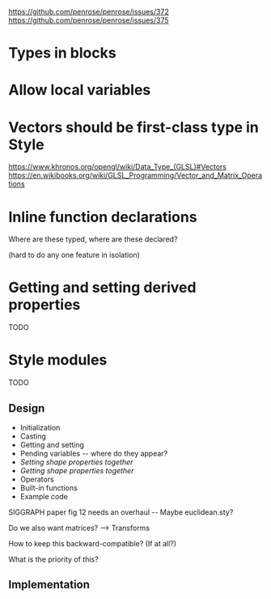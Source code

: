https://github.com/penrose/penrose/issues/372
https://github.com/penrose/penrose/issues/375

# Types in blocks



# Allow local variables



# Vectors should be first-class type in Style

https://www.khronos.org/opengl/wiki/Data_Type_(GLSL)#Vectors
https://en.wikibooks.org/wiki/GLSL_Programming/Vector_and_Matrix_Operations

# Inline function declarations

Where are these typed, where are these declared?

(hard to do any one feature in isolation)

# Getting and setting derived properties

TODO

# Style modules

TODO

## Design

- Initialization
- Casting
- Getting and setting
- Pending variables -- where do they appear?
- *Setting shape properties together*
- *Getting shape properties together*
- Operators
- Built-in functions
- Example code

SIGGRAPH paper fig 12 needs an overhaul
-- Maybe euclidean.sty?

Do we also want matrices? --> Transforms

How to keep this backward-compatible? (If at all?)

What is the priority of this?

## Implementation

